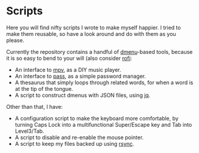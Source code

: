 Scripts
===============================================================================

Here you will find nifty scripts I wrote to make myself happier. I tried to 
make them reusable, so have a look around and do with them as you please. 


Currently the repository contains a handful of 
[dmenu](http://tools.suckless.org/dmenu/)-based tools, because it is so easy 
to bend to your will (also consider 
[rofi](https://github.com/DaveDavenport/rofi):

- An interface to [mpv](https://mpv.io/), as a DIY music player.
- An interface to [pass](http://www.zx2c4.com/projects/password-store/), as a 
  simple password manager.
- A thesaurus that simply loops through related words, for when a word is at 
  the tip of the tongue.
- A script to construct dmenus with JSON files, using 
  [jq](https://stedolan.github.io/jq/).


Other than that, I have:

- A configuration script to make the keyboard more comfortable, by turning 
  Caps Lock into a multifunctional Super/Escape key and Tab into Level3/Tab.
- A script to disable and re-enable the mouse pointer.
- A script to keep my files backed up using [rsync](https://rsync.samba.org/).
